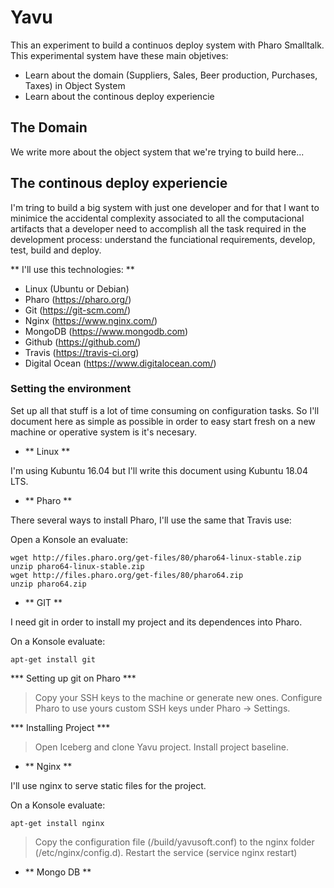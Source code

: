 # Yavu

This an experiment to build a continuos deploy system with Pharo Smalltalk. This experimental system have these main objetives:

* Learn about the domain (Suppliers, Sales, Beer production, Purchases, Taxes) in Object System
* Learn about the continous deploy experiencie

## The Domain

We write more about the object system that we're trying to build here...

## The continous deploy experiencie

I'm tring to build a big system with just one developer and for that I want to minimice the accidental complexity associated to all the computacional artifacts that a developer need to accomplish all the task required in the development process: understand the funciational requirements, develop, test, build and deploy.

** I'll use this technologies: **

* Linux (Ubuntu or Debian)
* Pharo (https://pharo.org/)
* Git (https://git-scm.com/)
* Nginx (https://www.nginx.com/)
* MongoDB (https://www.mongodb.com)
* Github (https://github.com/)
* Travis (https://travis-ci.org)
* Digital Ocean (https://www.digitalocean.com/)

### Setting the environment

Set up all that stuff is a lot of time consuming on configuration tasks. So I'll document here as simple as possible in order to easy start fresh on a new machine or operative system is it's necesary.

* ** Linux **

I'm using Kubuntu 16.04 but I'll write this document using Kubuntu 18.04 LTS.

* ** Pharo **

There several ways to install Pharo, I'll use the same that Travis use:

Open a Konsole an evaluate:

	wget http://files.pharo.org/get-files/80/pharo64-linux-stable.zip
	unzip pharo64-linux-stable.zip
	wget http://files.pharo.org/get-files/80/pharo64.zip
	unzip pharo64.zip

* ** GIT **

I need git in order to install my project and its dependences into Pharo.

On a Konsole evaluate: 

	apt-get install git

*** Setting up git on Pharo ***

>Copy your SSH keys to the machine or generate new ones.
>Configure Pharo to use yours custom SSH keys under Pharo -> Settings.

*** Installing Project ***

>Open Iceberg and clone Yavu project.
>Install project baseline.

* ** Nginx **

I'll use nginx to serve static files for the project.

On a Konsole evaluate:

	apt-get install nginx
	
>Copy the configuration file (/build/yavusoft.conf) to the nginx folder (/etc/nginx/config.d).
>Restart the service (service nginx restart)

* ** Mongo DB **
